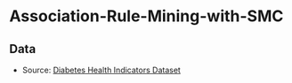# Association-Rule-Mining-with-SMC

## Data

- Source: [Diabetes Health Indicators Dataset](https://www.kaggle.com/datasets/alexteboul/diabetes-health-indicators-dataset?resource=download)

